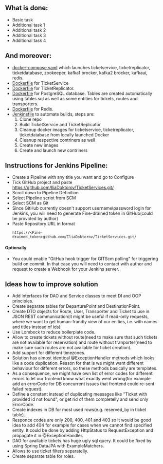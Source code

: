 ## What is done:
- Basic task
- Additional task 1
- Additional task 2
- Additional task 3
- Additional task 4

## And moreover:
- [docker-compose.yaml](https://github.com/IliaDoktorov/TicketServices/blob/main/docker-compose.yml) which launches ticketservice, ticketreplicator, ticketdatabase, zookeeper, kafka1 brocker, kafka2 brocker, kafkaui, redis.
- [Dockerfile](https://github.com/IliaDoktorov/TicketServices/blob/main/TicketService/Dockerfile) for TicketService
- [Dockerfile](https://github.com/IliaDoktorov/TicketServices/blob/main/TicketReplicator/Dockerfile) for TicketReplicator.
- [Dockerfile](https://github.com/IliaDoktorov/TicketServices/blob/main/TicketService/db.Dockerfile) for PostgreSQL database. Tables are created automatically using tables.sql as well as some entities for tickets, routes and transporters.
- [Dockerfile](https://github.com/IliaDoktorov/TicketServices/blob/main/TicketReplicator/redis.Dockerfile) for Redis.
- [Jenkinsfile](https://github.com/IliaDoktorov/TicketServices/blob/main/Jenkinsfile) to automate builds, steps are:
	1. Clone repo
	2. Build TicketService and TicketReplicator
	3. Cleanup docker images for ticketservice, ticketreplicator, ticketdatabase from locally launched Docker
	4. Cleanup respective contriners as well
	5. Create new images
	6. Create and launch new contriners

## Instructions for Jenkins Pipeline:
- Create a Pipeline with any title you want and go to Configure
- Tick GitHub project and paste https://github.com/IliaDoktorov/TicketServices.git/
- Scroll down to Pipeline Definition
- Select Pipeline scriot from SCM
- Select SCM as Git
- Since GitHub currently doesn't support username\password login for Jenkins, you will need to generate Fine-drained token in GitHub(could be provided by author)
- Paste Repository URL in format
  ```
  https://<Fine-drained_token>github.com/IliaDoktorov/TicketServices.git/
  ```
#### Optionally
- You could enable "GitHub hook trigger for GITScm polling" for triggering build on commit. In that case you will need to contact with author and request to create a Webhook for your Jenkins server.

## Ideas how to improve solution
- Add interfaces for DAO and Service classes to meet DI and OOP principles.
- Create separate tables for DeparturePoint and DestinationPoint.
- Create DTO objects for Route, User, Transporter and Ticket to use in JSON REST communication(it might be useful if read-only requests, where we want to get human-frandly view of our enities, i.e. with names and titles instead of ids)
- Use Lombock to reduce boilerplate code.
- Allow to create tickets without route(need to make sure that such tickets are not available for reservation) and route without tranporter(need to make sure such routes are not available for ticket creation).
- Add support for different timezones.
- Solution has almost identical @ExceptionHandler methods which looks like a code duplication. Reason for that is we might want different behaviour for different errors, so these methods basically are templates.
- As a consequence, we might have own list of error codes for different errors to let our frontend know what exactly went wrong(for example add an errorCode for DB concurrent issues that frontend could re-sent failed request).
- Define a constant instead of duplicating messages like "Ticket with provided id not found", or get rid of them completelly and send only ErrorCode.
- Create indexes in DB for most used rows(e.g. reserved_by in ticket table).
- Responce codes are only 200, 400, 401 and 403 so it would be good idea to add 404 for example for cases when we cannot find specified entity. It could be done by adding HttpStatus to RequestException and propagate it in @ExceptionHandler.
- DAO for available tickets has huge ugly sql query. It could be fixed by using Spring DataJPA with ExampleMatchers.
- Allows to use ticket filters separatelly.
- Create separate table for roles.
